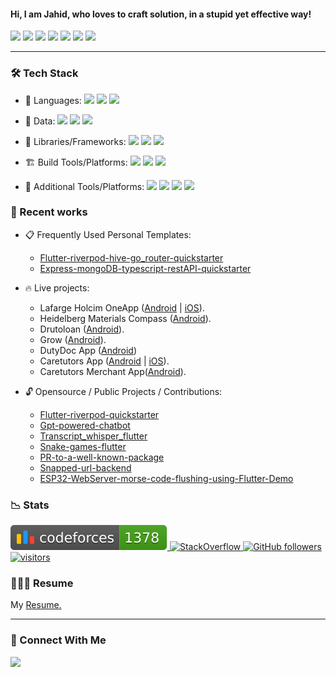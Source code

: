 

#### Hi, I am Jahid, who loves to craft solution, in a stupid yet effective way!

[![](https://img.shields.io/badge/linkedin-%230077B5.svg?&style=for-the-badge&logo=linkedin&logoColor=white)](https://www.linkedin.com/in/thejahid/)
[![](https://img.shields.io/badge/StackOverflow-FE7A16?style=for-the-badge&logo=stackoverflow&logoColor=white)](https://stackoverflow.com/users/14652317/xahid-rocks)
[![](https://img.shields.io/badge/LeetCode-%23FFA116.svg?style=for-the-badge&logo=leetcode&logoColor=white)](https://leetcode.com/iamthejahid/)
[![](https://img.shields.io/badge/Codeforces-1F8ACB.svg?style=for-the-badge&logo=codeforces&logoColor=white)](https://codeforces.com/profile/xahid_71)
[![](https://img.shields.io/badge/Medium-12100E?style=for-the-badge&logo=medium&logoColor=white)](https://medium.com/@iamthejahid)
[![](https://img.shields.io/badge/twitter-%231DA1F2.svg?&style=for-the-badge&logo=twitter&logoColor=white)](https://twitter.com/Iamthe_Jahid)
[![](https://img.shields.io/badge/dev.to-0A0A0A?style=for-the-badge&logo=dev.to&logoColor=white)](https://dev.to/iamthejahid)

---
<h3> 🛠️ Tech Stack</h3>

- 🔧 Languages: 
    ![](https://img.shields.io/badge/-Dart-0A1A2F?style=flat&logo=Dart)
    ![](https://img.shields.io/badge/-JavaScript-0A1A2F?style=flat&logo=javascript)
    ![](https://img.shields.io/badge/-TypeScript-0A1A2F?style=flat&logo=typescript)

- 💾 Data: 
    ![](https://img.shields.io/badge/-hive-0A1A2F?style=flat)
    ![](https://img.shields.io/badge/-sqflite-0A1A2F?style=flat&logo=sqflite)
    ![](https://img.shields.io/badge/-MongoDB-0A1A2F?style=flat&logo=mongodb)

- 🧰 Libraries/Frameworks:
    ![](https://img.shields.io/badge/-Flutter-0A1A2F?style=flat&logo=flutter)
    ![](https://img.shields.io/badge/-React_Native-0A1A2F?style=flat&logo=react)
    ![](https://img.shields.io/badge/-Node.JS-0A1A2F?style=flat&logo=node.js)

- 🏗️ Build Tools/Platforms:
    ![](https://img.shields.io/badge/-Firebase-0A1A2F?style=flat&logo=Firebase)
    ![](https://img.shields.io/badge/-Android_Studio-0A1A2F?style=flat&logo=android)
    ![](https://img.shields.io/badge/-Xcode-0A1A2F?style=flat&logo=xcode)

  
- 🧩 Additional Tools/Platforms:
    ![](https://img.shields.io/badge/-Git-0A1A2F?style=flat&logo=git)
    ![](https://img.shields.io/badge/-Android-0A1A2F?style=flat&logo=Android)
    ![](https://img.shields.io/badge/-Arduino-0A1A2F?style=flat&logo=Arduino)
    ![](https://img.shields.io/badge/-Postman-0A1A2F?style=flat&logo=postman)


<h3> 💼 Recent works</h3>

- 📋 Frequently Used Personal Templates:
    - [Flutter-riverpod-hive-go_router-quickstarter](https://github.com/iamthejahid/flutter_template-riverpod-hive-go_router-quickstarter)
    - [Express-mongoDB-typescript-restAPI-quickstarter](https://github.com/iamthejahid/express-mongoDB-typescript-restAPI-quickstarter)


- 🔥 Live projects:
    - Lafarge Holcim OneApp ([Android](https://play.google.com/store/apps/details?id=com.oneapp.lhblonline) | [iOS](https://apps.apple.com/us/app/lh-oneapp/id6711348913)).
    - Heidelberg Materials Compass ([Android](https://play.google.com/store/apps/details?id=com.compass.hcbl)).
    - Drutoloan ([Android](https://play.google.com/store/apps/details?id=com.drutoloan)).
    - Grow ([Android](https://play.google.com/store/apps/details?id=com.heidelberg.compass)).
    - DutyDoc App ([Android](https://play.google.com/store/apps/details?id=com.dutydoc.app&hl=en&gl=US))
    - Caretutors App ([Android](https://play.google.com/store/apps/details?id=com.caretutors) | [iOS](https://apps.apple.com/app/caretutors/id1607736513)).
    - Caretutors Merchant App([Android](https://play.google.com/store/apps/details?id=com.caretutors_merchant)).

- 🔓 Opensource / Public Projects / Contributions:
    - [Flutter-riverpod-quickstarter](https://github.com/leveorxyz/flutter-riverpod-quickstart)
    - [Gpt-powered-chatbot](https://github.com/iamthejahid/gpt_powered_chatbot)
    - [Transcript_whisper_flutter](https://github.com/iamthejahid/transcript_whisper_flutter)
    - [Snake-games-flutter](https://github.com/iamthejahid/flutter_snake_game)
    - [PR-to-a-well-known-package](https://github.com/Pilaba/TopModalSheet/pull/6)
    - [Snapped-url-backend](https://github.com/iamthejahid/snappedUrl_backend)
    - [ESP32-WebServer-morse-code-flushing-using-Flutter-Demo](https://github.com/iamthejahid/ESP32-WebServer-Morse-code-flushing-using-Flutter-Demo)

<h3> 📉 Stats</h3>

<a href="https://codeforces.com/profile/xahid_71">
  <img alt="cf_ratings"
  src="https://raw.githubusercontent.com/iamthejahid/cf_handler/main/output/max_rating.svg" />
</a>
<a href="https://stackoverflow.com/users/14652317/xahid-rocks">
  <img alt="StackOverflow"
  src="https://stackoverflow-badge.vercel.app/?userID=14652317" />
</a>
<a href="https://github.com/iamthejahid?tab=followers">
    <img alt="GitHub followers" src="https://img.shields.io/github/followers/iamthejahid?color=green&logo=github">
</a>
<a href="https://github.com/iamthejahid/">
    <img src="https://komarev.com/ghpvc/?username=iamthejahid" alt="visitors" />
</a>

<h3> 👨🏻‍💻 Resume</h3>

My [Resume.](files/resume.pdf)

---
<h3> 🤙 Connect With Me </h3>

[![](https://img.shields.io/badge/Gmail-D14836?style=for-the-badge&logo=gmail&logoColor=white)](mailto:jahid.info97@gmail.com)
